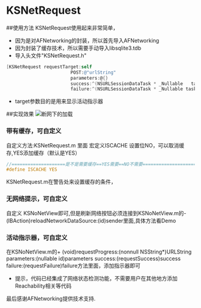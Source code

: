 # KSNetRequest

##使用方法
  KSNetRequest使用起来非常简单，<br>
  * 因为是对AFNetworking的封装，所以首先导入AFNetworking<br>
  * 因为封装了缓存技术，所以需要手动导入libsqlite3.tdb
  * 导入头文件"KSNetRequest.h"<br>
  
```Objective-C
[KSNetRequest requestTarget:self 
                        POST:@"urlString" 
                        parameters:@{} 
                        success:^(NSURLSessionDataTask * _Nullable   task, id  _Nullable responseObject) {} 
                        failure:^(NSURLSessionDataTask * _Nullable task, NSError * _Nullable error) {}]
```

* target参数目的是用来显示活动指示器

##实现效果
![断网下的加载](https://raw.githubusercontent.com/18301125620/KSNetRequest/master/KSNetRequest/ImageSource/Untitled.gif)

### 带有缓存，可自定义<br>
自定义方法:KSNetRequest.m 里面 宏定义ISCACHE 设置位NO，可以取消缓存,YES添加缓存（默认是YES）
```Objective-C
//====================是不是需要缓存==YES需要==NO不需要====================//
#define ISCACHE YES
```
KSNetRequest.m在警告处来设置缓存的条件，
### 无网络提示，可自定义<br>
自定义 KSNoNetView即可,但是刷新网络按钮必须连接到KSNoNetView.m的- (IBAction)reloadNetworkDataSource:(id)sender里面,具体方法看Demo
### 活动指示器，可自定义<br>
在KSNoNetView.m的+ (void)requestProgress:(nonnull NSString*)URLString parameters:(nullable id)parameters success:(requestSuccess)success failure:(requestFailure)failure方法里面，添加指示器即可

* 提示，代码已经集成了网络状态检测功能，不需要用户在其他地方添加Reachability相关等代码

最后感谢AFNetworking提供技术支持.
